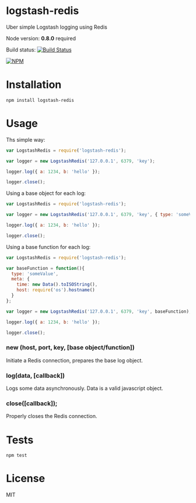 logstash-redis 
=============

Uber simple Logstash logging using Redis

Node version: **0.8.0** required

Build status: [![Build Status](https://secure.travis-ci.org/opentable/logstash-redis.png?branch=master)](http://travis-ci.org/opentable/logstash-redis)

[![NPM](https://nodei.co/npm/logstash-redis.png?downloads=true)](https://npmjs.org/package/logstash-redis)

# Installation

```shell
npm install logstash-redis
```

# Usage

Ths simple way:
```js
var LogstashRedis = require('logstash-redis');

var logger = new LogstashRedis('127.0.0.1', 6379, 'key');

logger.log({ a: 1234, b: 'hello' });

logger.close();
```

Using a base object for each log:
```js
var LogstashRedis = require('logstash-redis');

var logger = new LogstashRedis('127.0.0.1', 6379, 'key', { type: 'someValue', env: "prod-1234" });

logger.log({ a: 1234, b: 'hello' });

logger.close();
```

Using a base function for each log:
```js
var LogstashRedis = require('logstash-redis');

var baseFunction = function(){
  type: 'someValue',
  meta: {
    time: new Data().toISOString(),
    host: require('os').hostname()
  }
};

var logger = new LogstashRedis('127.0.0.1', 6379, 'key', baseFunction);

logger.log({ a: 1234, b: 'hello' });

logger.close();
```

### new (host, port, key, [base object/function])

Initiate a Redis connection, prepares the base log object.

### log(data, [callback])

Logs some data asynchronously. Data is a valid javascript object.

### close([callback]);

Properly closes the Redis connection.
  
# Tests

```shell
npm test
```

# License

MIT